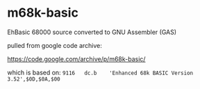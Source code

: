# m68k-basic
EhBasic 68000 source converted to GNU Assembler (GAS)

pulled from google code archive:

<https://code.google.com/archive/p/m68k-basic/>

which is based on:
`9116	dc.b	'Enhanced 68k BASIC Version 3.52',$0D,$0A,$00`
